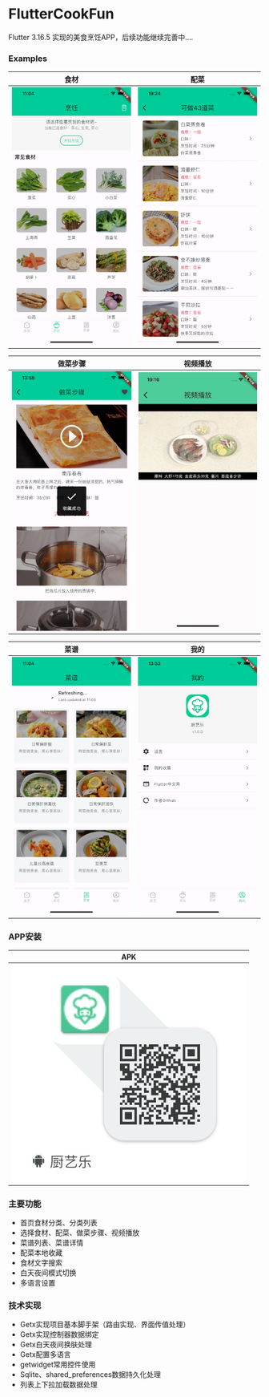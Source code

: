 # FlutterCookFun
Flutter 3.16.5 实现的美食烹饪APP，后续功能继续完善中....

 ### Examples
| 食材 | 配菜 |
| -- | -- |
|![image](https://github.com/developerjet/FlutterCookFun/blob/main/ScreenShot/iPhone_01.png)|![image](https://github.com/developerjet/FlutterCookFun/blob/main/ScreenShot/iPhone_03.png)|

| 做菜步骤 | 视频播放 |
| -- | -- |
|![image](https://github.com/developerjet/FlutterCookFun/blob/main/ScreenShot/iPhone_02.png)|![image](https://github.com/developerjet/FlutterCookFun/blob/main/ScreenShot/iPhone_06.jpg)|

| 菜谱 | 我的 |
| -- | -- |
|![image](https://github.com/developerjet/FlutterCookFun/blob/main/ScreenShot/iPhone_04.png)|![image](https://github.com/developerjet/FlutterCookFun/blob/main/ScreenShot/iPhone_05.png)|

### APP安装
| APK |
| -- |
|![image](https://github.com/developerjet/FlutterCookFun/blob/main/ScreenShot/Install_apk.jpg)|


### 主要功能
- 首页食材分类、分类列表
- 选择食材、配菜、做菜步骤、视频播放
- 菜谱列表、菜谱详情
- 配菜本地收藏
- 食材文字搜索
- 白天夜间模式切换
- 多语言设置


### 技术实现
- Getx实现项目基本脚手架（路由实现、界面传值处理）
- Getx实现控制器数据绑定
- Getx白天夜间换肤处理
- Getx配置多语言
- getwidget常用控件使用
- Sqlite、shared_preferences数据持久化处理
- 列表上下拉加载数据处理



